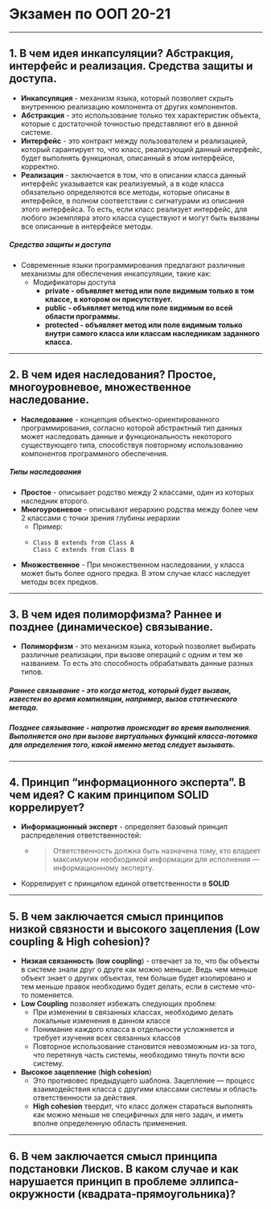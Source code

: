 # Экзамен по ООП 20-21
---
## 1. В чем идея инкапсуляции? ​Абстракция, интерфейс и реализация. Средства защиты и доступа.

* __Инкапсуляция__ - механизм языка, который позволяет скрыть внутреннюю реализацию компонента от других компонентов. 
* __Абстракция__ - это использование только тех характеристик объекта, которые с достаточной точностью представляют его в данной системе.
* __Интерфейс__ - это контракт между пользователем и реализацией, который гарантирует то, что класс, реализующий данный интерфейс, будет выполнять функционал, описанный в этом интерфейсе, корректно.
* __Реализация__ - заключается в том, что в описании класса данный интерфейс указывается как реализуемый, а в коде класса обязательно определяются все методы, которые описаны в интерфейсе, в полном соответствии с сигнатурами из описания этого интерфейса. То есть, если класс реализует интерфейс, для любого экземпляра этого класса существуют и могут быть вызваны все описанные в интерфейсе методы.

##### Средства защиты и доступа
* Современные языки программирования предлагают различные механизмы для обеспечения инкапсуляции, такие как:
  * Модификаторы доступа
    * __private - объявляет метод или поле видимым только в том классе, в котором он присутствует.__
    * __public - объявляет метод или поле видимым во всей области программы.__
    * __protected - объявляет метод или поле видимым только внутри самого класса или классам наследникам заданного класса.__

---

## 2. В чем идея наследования? ​Простое, многоуровневое, множественное наследование.

* __Наследование__ - концепция объектно-ориентированного программирования, согласно которой абстрактный тип данных может наследовать данные и функциональность некоторого существующего типа, способствуя повторному использованию компонентов программного обеспечения.

##### Типы наследования
* __Простое__ - описывает родство между 2 классами, один из которых наследник второго.
* __Многоуровневое__ - описывают иерархию родства между более чем 2 классами с точки зрения глубины иерархии
  * Пример:
  * ```
    Class B extends from Class A 
    Class C extends from Class B 
    ```
* __Множественное__ - При множественном наследовании, у класса может быть более одного предка. В этом случае класс наследует методы всех предков.

---

## 3. В чем идея полиморфизма? ​Раннее и позднее (динамическое) связывание.

* __Полиморфизм__ - это механизм языка, который позволяет выбирать различные реализации, при вызове операций с одним и тем же названием. То есть это способность обрабатывать данные разных типов.

##### Раннее связывание - это когда метод, который будет вызван, известен во время компиляции, например, вызов статического метода.

##### Позднее связывание - напротив происходит во время выполнения. Выполняется оно при вызове виртуальных функций класса-потомка для определения того, какой именно метод следует вызывать.

---

## 4. Принцип “информационного эксперта”. В чем идея? С каким принципом SOLID коррелирует?

* __Информационный эксперт__ - определяет базовый принцип распределения ответственностей:
  * > Ответственность должна быть назначена тому, кто владеет максимумом необходимой информации для исполнения — информационному эксперту.
* Коррелирует с принципом единой ответственности в __SOLID__

---

## 5. В чем заключается смысл принципов низкой связности и высокого зацепления (Low coupling & High cohesion)?

* __Низкая связанность__ (__low coupling__) - отвечает за то, что бы объекты в системе знали друг о друге как можно меньше. Ведь чем меньше объект знает о других объектах, тем больше будет изолировано и тем меньше правок необходимо будет делать, если в системе что-то поменяется.
* __Low Coupling__ позволяет избежать следующих проблем:
  * При изменении в связанных классах, необходимо делать локальные изменения в данном классе
  * Понимание каждого класса в отдельности усложняется и требует изучения всех связанных классов
  * Повторное использование становится невозможным из-за того, что перетянув часть системы, необходимо тянуть почти всю систему.
* __Высокое зацепление__ (__high cohesion__)
  * Это противовес предыдущего шаблона. Зацепление — процесс взаимодействия класса с другими классами системы и область ответственности за действия. 
  * __High cohesion__ твердит, что класс должен стараться выполнять как можно меньше не специфичных для него задач, и иметь вполне определенную область применения.

---

## 6. В чем заключается смысл принципа подстановки Лисков. В каком случае и как нарушается принцип в проблеме эллипса-окружности (квадрата-прямоугольника)?

